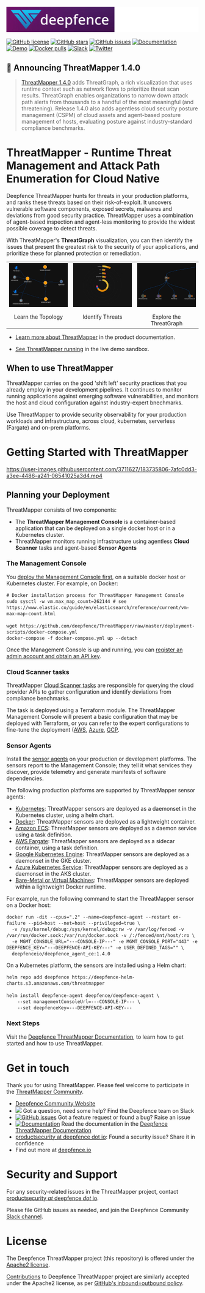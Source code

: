 ![Deepfence Logo](images/readme/deepfence-logo.png)

[![GitHub license](https://img.shields.io/github/license/deepfence/ThreatMapper)](https://github.com/deepfence/ThreatMapper/blob/master/LICENSE)
[![GitHub stars](https://img.shields.io/github/stars/deepfence/ThreatMapper)](https://github.com/deepfence/ThreatMapper/stargazers)
[![GitHub issues](https://img.shields.io/github/issues/deepfence/ThreatMapper)](https://github.com/deepfence/ThreatMapper/issues)
[![Documentation](https://img.shields.io/badge/documentation-read-green)](https://community.deepfence.io/docs/threatmapper)
[![Demo](https://img.shields.io/badge/threatmapper-demo-green)](https://community.deepfence.io/docs/threatmapper/demo)
[![Docker pulls](https://img.shields.io/docker/pulls/deepfenceio/deepfence_agent_ce)](https://hub.docker.com/r/deepfenceio/deepfence_agent_ce)
[![Slack](https://img.shields.io/badge/slack-@deepfence-blue.svg?logo=slack)](https://join.slack.com/t/deepfence-community/shared_invite/zt-podmzle9-5X~qYx8wMaLt9bGWwkSdgQ)
[![Twitter](https://img.shields.io/twitter/url?style=social&url=https%3A%2F%2Fgithub.com%2Fdeepfence%2FThreatMapper)](https://twitter.com/intent/tweet?text=Wow:&url=https%3A%2F%2Fgithub.com%2Fdeepfence%2FThreatMapper)

## :tada: Announcing ThreatMapper 1.4.0

> [ThreatMapper 1.4.0](https://github.com/deepfence/ThreatMapper/releases/tag/v1.4.0) adds ThreatGraph, a rich visualization that uses runtime context such as network flows to prioritize threat scan results.  ThreatGraph enables organizations to narrow down attack path alerts from thousands to a handful of the most meaningful (and threatening). Release 1.4.0 also adds agentless cloud security posture management (CSPM) of cloud assets and agent-based posture management of hosts, evaluating posture against industry-standard compliance benchmarks.

# ThreatMapper - Runtime Threat Management and Attack Path Enumeration for Cloud Native

Deepfence ThreatMapper hunts for threats in your production platforms, and ranks these threats based on their risk-of-exploit. It uncovers vulnerable software components, exposed secrets, malwares and deviations from good security practice. ThreatMapper uses a combination of agent-based inspection and agent-less monitoring to provide the widest possible coverage to detect threats.

With ThreatMapper's **ThreatGraph** visualization, you can then identify the issues that present the greatest risk to the security of your applications, and prioritize these for planned protection or remediation.

<table width="100%">
  <tr>
  <td align="center" valign="top" width="33%"><a href="../../raw/master/images/readme/threatmapper-topology-full.jpg"><img src="images/readme/threatmapper-topology-thumb.jpg" border=0 align="center"/></a>
    <br/><br/>
    Learn the Topology
  </td>
  <td align="center" valign="top" width="33%"><a href="../../raw/master/images/readme/threatmapper-vulnerabilities-full.jpg"><img src="images/readme/threatmapper-vulnerabilities-thumb.jpg" border=0 align="center"/></a>
    <br/><br/>
    Identify Threats
  </td>
  <td align="center" valign="top" width="33%"><a href="../../raw/master/images/readme/threatmapper-threatgraph-full.jpg"><img src="images/readme/threatmapper-threatgraph-thumb.jpg" border=0 align="center"/></a>
    <br/><br/>
    Explore the ThreatGraph
  </td>
  </tr>
</table>

 * [Learn more about ThreatMapper](https://community.deepfence.io/docs/threatmapper/) in the product documentation.

 * [See ThreatMapper running](https://community.deepfence.io/docs/threatmapper/demo) in the live demo sandbox.

## When to use ThreatMapper

ThreatMapper carries on the good 'shift left' security practices that you already employ in your development pipelines. It continues to monitor running applications against emerging software vulnerabilities, and monitors the host and cloud configuration against industry-expert bnechmarks.

Use ThreatMapper to provide security observability for your production workloads and infrastructure, across cloud, kubernetes, serverless (Fargate) and on-prem platforms.


# Getting Started with ThreatMapper



https://user-images.githubusercontent.com/3711627/183735806-7afc0dd3-a3ee-4486-a241-06541025a3d4.mp4


## Planning your Deployment

ThreatMapper consists of two components:

 * The **ThreatMapper Management Console** is a container-based application that can be deployed on a single docker host or in a Kubernetes cluster.
 * ThreatMapper monitors running infrastructure using agentless **Cloud Scanner** tasks and agent-based **Sensor Agents**

### The Management Console

You [deploy the Management Console first](https://docs.deepfence.io/threatmapper/console/), on a suitable docker host or Kubernetes cluster.  For example, on Docker:

```shell script
# Docker installation process for ThreatMapper Management Console
sudo sysctl -w vm.max_map_count=262144 # see https://www.elastic.co/guide/en/elasticsearch/reference/current/vm-max-map-count.html

wget https://github.com/deepfence/ThreatMapper/raw/master/deployment-scripts/docker-compose.yml
docker-compose -f docker-compose.yml up --detach
```

Once the Management Console is up and running, you can [register an admin account and obtain an API key](https://community.deepfence.io/docs/threatmapper/console/initial-configuration).  

### Cloud Scanner tasks

ThreatMapper [Cloud Scanner tasks](https://community.deepfence.io/docs/threatmapper/cloudscanner/) are responsible for querying the cloud provider APIs to gather configuration and identify deviations from compliance benchmarks. 

The task is deployed using a Terraform module. The ThreatMapper Management Console will present a basic configuration that may be deployed with Terraform, or you can refer to the expert configurations to fine-tune the deployment ([AWS](https://github.com/deepfence/terraform-aws-cloud-scanner), [Azure](https://github.com/deepfence/terraform-azure-cloud-scanner), [GCP](https://github.com/deepfence/terraform-gcp-cloud-scanner).

### Sensor Agents

Install the [sensor agents](https://community.deepfence.io/docs/threatmapper/sensors/) on your production or development platforms. The sensors report to the Management Console; they tell it what services they discover, provide telemetry and generate manifests of software dependencies.

The following production platforms are supported by ThreatMapper sensor agents:

 * [Kubernetes](https://community.deepfence.io/docs/threatmapper/sensors/kubernetes/): ThreatMapper sensors are deployed as a daemonset in the Kubernetes cluster, using a helm chart.
 * [Docker](https://community.deepfence.io/docs/threatmapper/sensors/docker/): ThreatMapper sensors are deployed as a lightweight container.
 * [Amazon ECS](https://community.deepfence.io/docs/threatmapper/sensors/amazon-ecs): ThreatMapper sensors are deployed as a daemon service using a task definition.
 * [AWS Fargate](https://community.deepfence.io/docs/threatmapper/sensors/amazon-fargate): ThreatMapper sensors are deployed as a sidecar container, using a task definition.
 * [Google Kubernetes Engine](https://community.deepfence.io/docs/threatmapper/sensors/google-gke/): ThreatMapper sensors are deployed as a daemonset in the GKE cluster.
 * [Azure Kubernetes Service](https://community.deepfence.io/docs/threatmapper/sensors/azure-aks/): ThreatMapper sensors are deployed as a daemonset in the AKS cluster.
 * [Bare-Metal or Virtual Machines](https://community.deepfence.io/docs/threatmapper/sensors/linux-host/): ThreatMapper sensors are deployed within a lightweight Docker runtime.

For example, run the following command to start the ThreatMapper sensor on a Docker host:

```shell script
docker run -dit --cpus=".2" --name=deepfence-agent --restart on-failure --pid=host --net=host --privileged=true \
  -v /sys/kernel/debug:/sys/kernel/debug:rw -v /var/log/fenced -v /var/run/docker.sock:/var/run/docker.sock -v /:/fenced/mnt/host/:ro \
  -e MGMT_CONSOLE_URL="---CONSOLE-IP---" -e MGMT_CONSOLE_PORT="443" -e DEEPFENCE_KEY="---DEEPFENCE-API-KEY---" -e USER_DEFINED_TAGS="" \
  deepfenceio/deepfence_agent_ce:1.4.0
```

On a Kubernetes platform, the sensors are installed using a Helm chart:

```shell script
helm repo add deepfence https://deepfence-helm-charts.s3.amazonaws.com/threatmapper

helm install deepfence-agent deepfence/deepfence-agent \
    --set managementConsoleUrl=---CONSOLE-IP--- \
    --set deepfenceKey=---DEEPFENCE-API-KEY---
```

### Next Steps

Visit the [Deepfence ThreatMapper Documentation](https://community.deepfence.io/docs/threatmapper/), to learn how to get started and how to use ThreatMapper.


# Get in touch

Thank you for using ThreatMapper.  Please feel welcome to participate in the [ThreatMapper Community](COMMUNITY.md).

* [Deepfence Community Website](https://community.deepfence.io) 
* [<img src="https://img.shields.io/badge/slack-@deepfence-brightgreen.svg?logo=slack">](https://join.slack.com/t/deepfence-community/shared_invite/zt-podmzle9-5X~qYx8wMaLt9bGWwkSdgQ) Got a question, need some help?  Find the Deepfence team on Slack
* [![GitHub issues](https://img.shields.io/github/issues/deepfence/ThreatMapper)](https://github.com/deepfence/ThreatMapper/issues) Got a feature request or found a bug?  Raise an issue
* [![Documentation](https://img.shields.io/badge/documentation-read-green)](https://community.deepfence.io/docs/threatmapper/) Read the documentation in the [Deepfence ThreatMapper Documentation](https://community.deepfence.io/docs/threatmapper/)
* [productsecurity at deepfence dot io](SECURITY.md): Found a security issue?  Share it in confidence
* Find out more at [deepfence.io](https://deepfence.io/)


# Security and Support

For any security-related issues in the ThreatMapper project, contact [productsecurity *at* deepfence *dot* io](SECURITY.md).

Please file GitHub issues as needed, and join the Deepfence Community [Slack channel](https://join.slack.com/t/deepfence-community/shared_invite/zt-podmzle9-5X~qYx8wMaLt9bGWwkSdgQ).


# License

The Deepfence ThreatMapper project (this repository) is offered under the [Apache2 license](https://www.apache.org/licenses/LICENSE-2.0).

[Contributions](CONTRIBUTING.md) to Deepfence ThreatMapper project are similarly accepted under the Apache2 license, as per [GitHub's inbound=outbound policy](https://docs.github.com/en/github/site-policy/github-terms-of-service#6-contributions-under-repository-license).
